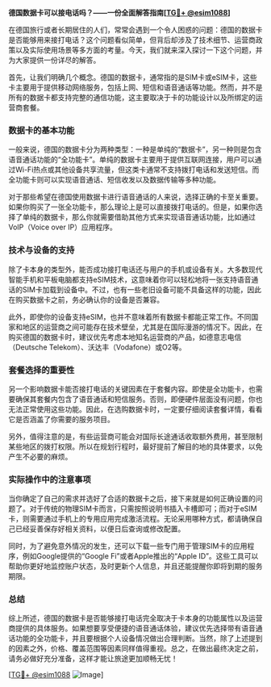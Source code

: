 **德国数据卡可以接电话吗？——一份全面解答指南[[TG💪+ @esim1088](https://t.me/s/esim1088)]**

在德国旅行或者长期居住的人们，常常会遇到一个令人困惑的问题：德国的数据卡是否能够用来接打电话？这个问题看似简单，但背后却涉及了技术细节、运营商政策以及实际使用场景等多方面的考量。今天，我们就来深入探讨一下这个问题，并为大家提供一份详尽的解答。

首先，让我们明确几个概念。德国的数据卡，通常指的是SIM卡或eSIM卡，这些卡主要用于提供移动网络服务，包括上网、短信和语音通话等功能。然而，并不是所有的数据卡都支持完整的通信功能，这主要取决于卡的功能设计以及所绑定的运营商套餐。

### 数据卡的基本功能

一般来说，德国的数据卡分为两种类型：一种是单纯的“数据卡”，另一种则是包含语音通话功能的“全功能卡”。单纯的数据卡主要用于提供互联网连接，用户可以通过Wi-Fi热点或其他设备共享流量，但这类卡通常不支持拨打电话和发送短信。而全功能卡则可以实现语音通话、短信收发以及数据传输等多种功能。

对于那些希望在德国使用数据卡进行语音通话的人来说，选择正确的卡至关重要。如果你购买了一张全功能卡，那么理论上是可以直接拨打电话的。但是，如果你选择了单纯的数据卡，那么你就需要借助其他方式来实现语音通话功能，比如通过VoIP（Voice over IP）应用程序。

### 技术与设备的支持

除了卡本身的类型外，能否成功接打电话还与用户的手机或设备有关。大多数现代智能手机和平板电脑都支持eSIM技术，这意味着你可以轻松地将一张支持语音通话的SIM卡加载到设备中。不过，也有一些老旧设备可能不具备这样的功能，因此在购买数据卡之前，务必确认你的设备是否兼容。

此外，即使你的设备支持eSIM，也并不意味着所有数据卡都能正常工作。不同国家和地区的运营商之间可能存在技术壁垒，尤其是在国际漫游的情况下。因此，在购买德国的数据卡时，建议优先考虑本地知名运营商的产品，如德意志电信（Deutsche Telekom）、沃达丰（Vodafone）或O2等。

### 套餐选择的重要性

另一个影响数据卡能否接打电话的关键因素在于套餐内容。即使是全功能卡，也需要确保其套餐内包含了语音通话和短信服务。否则，即便硬件层面没有问题，你也无法正常使用这些功能。因此，在选购数据卡时，一定要仔细阅读套餐详情，看看它是否涵盖了你需要的服务项目。

另外，值得注意的是，有些运营商可能会对国际长途通话收取额外费用，甚至限制某些地区的拨打权限。所以在规划行程时，最好提前了解目的地的具体要求，以免产生不必要的麻烦。

### 实际操作中的注意事项

当你确定了自己的需求并选好了合适的数据卡之后，接下来就是如何正确设置的问题了。对于传统的物理SIM卡而言，只需按照说明书插入卡槽即可；而对于eSIM卡，则需要通过手机上的专用应用完成激活流程。无论采用哪种方式，都请确保自己已经妥善保存好相关资料，以便日后查询或修改配置。

同时，为了避免意外情况的发生，还可以下载一些专门用于管理SIM卡的应用程序，例如Google提供的“Google Fi”或者Apple推出的“Apple ID”。这些工具可以帮助你更好地监控账户状态，及时更新个人信息，并且还能提醒你即将到期的服务期限。

### 总结

综上所述，德国的数据卡是否能够接打电话完全取决于卡本身的功能属性以及运营商提供的具体服务。如果想要享受便捷的语音通话体验，建议优先选择带有语音通话功能的全功能卡，并且要根据个人设备情况做出合理判断。当然，除了上述提到的因素之外，价格、覆盖范围等因素同样值得重视。总之，在做出最终决定之前，请务必做好充分准备，这样才能让旅途更加顺畅无忧！

[[TG💪+ @esim1088](https://t.me/s/esim1088) ![Image](https://i.postimg.cc/4NQfJmqS/Snipaste-2025-05-13-00-14-12.png)]